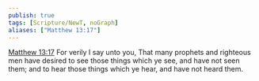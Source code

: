 ```yaml
---
publish: true
tags: [Scripture/NewT, noGraph]
aliases: ["Matthew 13:17"]
---
```

[Matthew 13:17](https://churchofjesuschrist.org/study/scriptures/nt/matt/13?lang=eng&id=p17#p17) For verily I say unto you, That many prophets and righteous men have desired to see those things which ye see, and have not seen them; and to hear those things which ye hear, and have not heard them.
